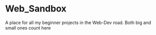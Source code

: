 # Web_Sandbox
A place for all my beginner projects in the Web-Dev road. Both big and small ones count here
